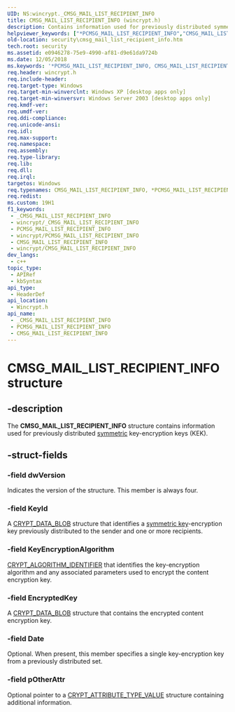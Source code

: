 ```yaml
---
UID: NS:wincrypt._CMSG_MAIL_LIST_RECIPIENT_INFO
title: CMSG_MAIL_LIST_RECIPIENT_INFO (wincrypt.h)
description: Contains information used for previously distributed symmetric key-encryption keys (KEK).
helpviewer_keywords: ["*PCMSG_MAIL_LIST_RECIPIENT_INFO","CMSG_MAIL_LIST_RECIPIENT_INFO","CMSG_MAIL_LIST_RECIPIENT_INFO structure [Security]","PCMSG_MAIL_LIST_RECIPIENT_INFO","PCMSG_MAIL_LIST_RECIPIENT_INFO structure pointer [Security]","_crypto2_cmsg_mail_list_recipient_info","security.cmsg_mail_list_recipient_info","wincrypt/CMSG_MAIL_LIST_RECIPIENT_INFO","wincrypt/PCMSG_MAIL_LIST_RECIPIENT_INFO"]
old-location: security\cmsg_mail_list_recipient_info.htm
tech.root: security
ms.assetid: e0946278-75e9-4990-af81-d9e61da9724b
ms.date: 12/05/2018
ms.keywords: '*PCMSG_MAIL_LIST_RECIPIENT_INFO, CMSG_MAIL_LIST_RECIPIENT_INFO, CMSG_MAIL_LIST_RECIPIENT_INFO structure [Security], PCMSG_MAIL_LIST_RECIPIENT_INFO, PCMSG_MAIL_LIST_RECIPIENT_INFO structure pointer [Security], _crypto2_cmsg_mail_list_recipient_info, security.cmsg_mail_list_recipient_info, wincrypt/CMSG_MAIL_LIST_RECIPIENT_INFO, wincrypt/PCMSG_MAIL_LIST_RECIPIENT_INFO'
req.header: wincrypt.h
req.include-header: 
req.target-type: Windows
req.target-min-winverclnt: Windows XP [desktop apps only]
req.target-min-winversvr: Windows Server 2003 [desktop apps only]
req.kmdf-ver: 
req.umdf-ver: 
req.ddi-compliance: 
req.unicode-ansi: 
req.idl: 
req.max-support: 
req.namespace: 
req.assembly: 
req.type-library: 
req.lib: 
req.dll: 
req.irql: 
targetos: Windows
req.typenames: CMSG_MAIL_LIST_RECIPIENT_INFO, *PCMSG_MAIL_LIST_RECIPIENT_INFO
req.redist: 
ms.custom: 19H1
f1_keywords:
 - _CMSG_MAIL_LIST_RECIPIENT_INFO
 - wincrypt/_CMSG_MAIL_LIST_RECIPIENT_INFO
 - PCMSG_MAIL_LIST_RECIPIENT_INFO
 - wincrypt/PCMSG_MAIL_LIST_RECIPIENT_INFO
 - CMSG_MAIL_LIST_RECIPIENT_INFO
 - wincrypt/CMSG_MAIL_LIST_RECIPIENT_INFO
dev_langs:
 - c++
topic_type:
 - APIRef
 - kbSyntax
api_type:
 - HeaderDef
api_location:
 - Wincrypt.h
api_name:
 - _CMSG_MAIL_LIST_RECIPIENT_INFO
 - PCMSG_MAIL_LIST_RECIPIENT_INFO
 - CMSG_MAIL_LIST_RECIPIENT_INFO
---
```


# CMSG_MAIL_LIST_RECIPIENT_INFO structure


## -description

The <b>CMSG_MAIL_LIST_RECIPIENT_INFO</b> structure contains information used for previously distributed <a href="/windows/desktop/SecGloss/s-gly">symmetric</a> key-encryption keys (KEK).

## -struct-fields

### -field dwVersion

Indicates the version of the structure. This member is always four.

### -field KeyId

A <a href="/previous-versions/windows/desktop/legacy/aa381414(v=vs.85)">CRYPT_DATA_BLOB</a> structure that identifies a <a href="/windows/desktop/SecGloss/s-gly">symmetric key</a>-encryption key previously distributed to the sender and one or more recipients.

### -field KeyEncryptionAlgorithm

<a href="/windows/desktop/api/wincrypt/ns-wincrypt-crypt_algorithm_identifier">CRYPT_ALGORITHM_IDENTIFIER</a> that identifies the key-encryption algorithm and any associated parameters used to encrypt the content encryption key.

### -field EncryptedKey

A <a href="/previous-versions/windows/desktop/legacy/aa381414(v=vs.85)">CRYPT_DATA_BLOB</a> structure that contains the encrypted content encryption key.

### -field Date

Optional. When present, this member specifies a single key-encryption key from a previously distributed set.

### -field pOtherAttr

Optional pointer to a 
<a href="/windows/desktop/api/wincrypt/ns-wincrypt-crypt_attribute_type_value">CRYPT_ATTRIBUTE_TYPE_VALUE</a> structure containing additional information.

